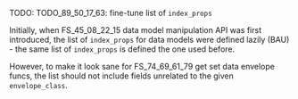
TODO: TODO_89_50_17_63: fine-tune list of `index_props`

Initially, when FS_45_08_22_15 data model manipulation API was first introduced,
the list of `index_props` for data models were defined lazily (BAU) -
the same list of `index_props` is defined the one used before.

However, to make it look sane for FS_74_69_61_79 get set data envelope funcs,
the list should not include fields unrelated to the given `envelope_class`.
